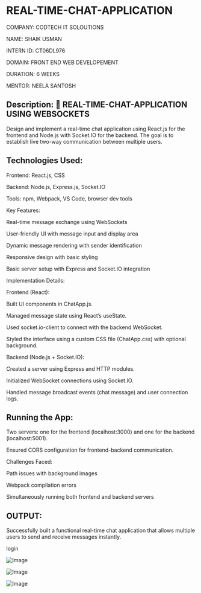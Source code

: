 # REAL-TIME-CHAT-APPLICATION

COMPANY: CODTECH IT SOLOUTIONS

NAME: SHAIK USMAN

INTERN ID: CT06DL976

DOMAIN: FRONT END WEB DEVELOPEMENT

DURATION: 6 WEEKS

MENTOR: NEELA SANTOSH

## Description: 📘 REAL-TIME-CHAT-APPLICATION USING WEBSOCKETS

Design and implement a real-time chat application using React.js for the frontend and Node.js with Socket.IO for the backend. The goal is to establish live two-way communication between multiple users.

## Technologies Used:

Frontend: React.js, CSS

Backend: Node.js, Express.js, Socket.IO

Tools: npm, Webpack, VS Code, browser dev tools

Key Features:

Real-time message exchange using WebSockets

User-friendly UI with message input and display area

Dynamic message rendering with sender identification

Responsive design with basic styling

Basic server setup with Express and Socket.IO integration

Implementation Details:

Frontend (React):

Built UI components in ChatApp.js.

Managed message state using React’s useState.

Used socket.io-client to connect with the backend WebSocket.

Styled the interface using a custom CSS file (ChatApp.css) with optional background.

Backend (Node.js + Socket.IO):

Created a server using Express and HTTP modules.

Initialized WebSocket connections using Socket.IO.

Handled message broadcast events (chat message) and user connection logs.

## Running the App:

Two servers: one for the frontend (localhost:3000) and one for the backend (localhost:5001).

Ensured CORS configuration for frontend-backend communication.

Challenges Faced:

Path issues with background images

Webpack compilation errors

Simultaneously running both frontend and backend servers

## OUTPUT:
Successfully built a functional real-time chat application that allows multiple users to send and receive messages instantly.

login

![Image](https://github.com/user-attachments/assets/0a513057-58ea-4f2b-9a78-8e98b4908750)



![Image](https://github.com/user-attachments/assets/086b8e9f-ebcb-457d-a8f8-a30861b0e6b0)



![Image](https://github.com/user-attachments/assets/473b32a0-abbb-4df3-b71e-c65005f455d8)
